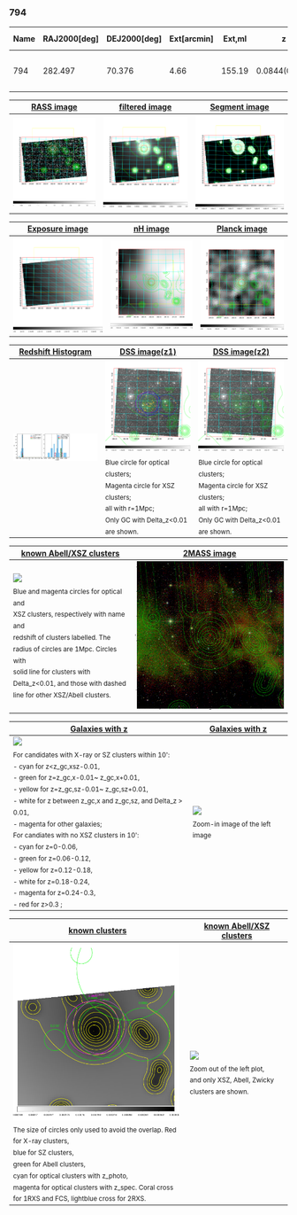 <div STYLE="page-break-after: always;"></div>

### 794

|Name|RAJ2000[deg]|DEJ2000[deg] |Ext[arcmin]| Ext,ml | z | z_src| C|GC(XSZ,Delta_z<0.01)| GC(OPT,Delta_z<0.01)|GC| R_sig[arcmin] | R500[arcmin] | R500[Mpc]| CRsig[c/s] | CR500[c/s] |L500[1E44 erg/s]|F500[1E-12 erg/s/cm^2]| M500[1E14 Msun]|Tx[keV]|Cnt_sig|Beta|Rc[arcmin]|Comment|Alias|
|---|---|---|---|---|---|------|---|--------|---------|----------|---|---|---|---|---|---|---|---|---|---|---|---|---|---|
|794| 282.497| 70.376| 4.66| 155.19| 0.0844(0.006)| z1, z_xsz| B| L03| A, N, W| A, L03, N, W| 29.638| 8.431| 0.802| 0.171(0.023)| 0.153(0.020)| 0.474(0.048)| 2.680(0.273)| 1.59(0.08)| 2.92(0.10)| 597.6| 0.691(-0.054+0.071)| 5.985(-0.790+0.948)| -| t241|

|[RASS image](../image/794/794_img.pdf)|[filtered image](../image/794/794_fil.pdf)|[Segment image](../image/794/794_seg.pdf)|
|-------------------|--------------------|-------------------|
| <img src="../image/794/794_img.png" width="300">  | <img src="../image/794/794_fil.png" width="300">   | <img src="../image/794/794_seg.png" width="300">  |

|[Exposure image](../image/794/794_mex.pdf)| [nH image](../image/794/794_nh.pdf)| [Planck image](../image/794/794_p.pdf)|
|-------------------|--------------------|-------------------|
|<img src="../image/794/794_mex.png" width="300">   | <img src="../image/794/794_nh.png" width="300">    | <img src="../image/794/794_p.png" width="300"> |

|[Redshift Histogram](../image/794/794_zg.pdf) | [DSS image(z1)](../image/794/794_dss_z1.pdf)      |  [DSS image(z2)](../image/794/794_dss_z2.pdf)    |
|-------------------|--------------------|-------------------|
|<img src="../image/794/794_zg.png" width="300"> |<img src="../image/794/794_dss_z1.png" width="300"> <sub><br>Blue circle for optical clusters; <br>Magenta circle for XSZ clusters; <br>all with r=1Mpc; <br>Only GC with Delta_z<0.01 are shown. </sub>| <img src="../image/794/794_dss_z2.png" width="300"><sub><br>Blue circle for optical clusters; <br>Magenta circle for XSZ clusters; <br>all with r=1Mpc; <br>Only GC with Delta_z<0.01 are shown. </sub> |

|[known Abell/XSZ clusters](../image/794/794_m.pdf) | [2MASS image](../image/794/794_2mass.pdf)      |
|-------------------|-------------------|
|<img src=../image/794/794_m.png width="300"> <br><sub>Blue and magenta circles for optical and <br>XSZ clusters, respectively with name and <br>redshift of clusters labelled. The <br>radius of circles are 1Mpc. Circles with <br>solid line for clusters with <br>Delta_z<0.01, and those with dashed <br>line for other XSZ/Abell clusters.        </sub>|<img src="../image/794/794_2mass.png" width="300">  |

|[Galaxies with z](../image/794/794_opt_ned.pdf) |[Galaxies with z](../image/794/794_opt_ned_zoom.pdf) |
|-------------------|-------------------|
| <img src=../image/794/794_opt_ned.png width="300"> <br><sub> For candidates with X-ray or SZ clusters within 10': <br> - cyan for z<z_gc,xsz-0.01, <br> - green for z=z_gc,x-0.01~ z_gc,x+0.01, <br> - yellow for z=z_gc,sz-0.01~ z_gc,sz+0.01, <br> - white for z between z_gc,x and z_gc,sz, and Delta_z > 0.01, <br> - magenta for other galaxies; <br>For candiates with no XSZ clusters in 10': <br> - cyan for z=0-0.06, <br> - green for z=0.06-0.12, <br> - yellow for z=0.12-0.18, <br> - white for z=0.18-0.24, <br> - magenta for z=0.24-0.3, <br> - red for z>0.3 ;  </sub>|<img src=../image/794/794_opt_ned_zoom.png width="300">  <br><sub> Zoom-in image of the left image</sub>|

|[known clusters](../image/794/794_gc.pdf) |[known Abell/XSZ clusters](../image/794/794_gc_large.pdf) |
|-------------------|-------------------|
| <img src=../image/794/794_gc.png width="300"> <br><sub> The size of circles only used to avoid the overlap. Red for X-ray clusters, <br> blue for SZ clusters, <br> green for Abell clusters, <br> cyan for optical clusters with z_photo, <br> magenta for optical clusters with z_spec. Coral cross for 1RXS and FCS, lightblue cross for 2RXS. </sub>|<img src=../image/794/794_gc_large.png width="300"> <br><sub> Zoom out of the left plot, <br> and only XSZ, Abell, Zwicky clusters are shown. </sub> |



